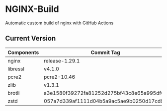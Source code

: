 # NGINX-Build
Automatic custom build of nginx with GitHub Actions

## Current Version
| Components | Commit Tag |
|--|--|
| nginx | release-1.29.1 |
| libressl | v4.1.0 |
| pcre2 | pcre2-10.46 |
| zlib | v1.3.1 |
| brotli | a3e1580f39272fa81252d275bf43c8e65a995df0 |
| zstd | 057a7d339af1111d04b5a9ac5ae9b0250d17cd94 |
